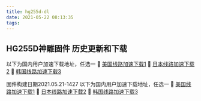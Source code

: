 ```yaml
---
title: hg255d-dl
date: 2021-05-22 08:13:35
tags:
---
```


## HG255D神雕固件 历史更新和下载
<!-- more -->
以下为国内用户加速下载地址，任选一
🔗 [美国线路加速下载1](https://gh.con.sh/https://github.com/teasiu/hg255d/releases/download/2021.05.21-1211/openwrt-ramips-rt305x-hg255d-squashfs-sysupgrade.bin)
🔗 [日本线路加速下载2](https://download.fastgit.org/teasiu/hg255d/releases/download/2021.05.21-1211/openwrt-ramips-rt305x-hg255d-squashfs-sysupgrade.bin)
🔗 [韩国线路加速下载3](https://ghproxy.com/https://github.com/teasiu/hg255d/releases/download/2021.05.21-1211/openwrt-ramips-rt305x-hg255d-squashfs-sysupgrade.bin)

固件构建日期2021.05.21-1427
以下为国内用户加速下载地址，任选一
🔗 [美国线路加速下载1](https://gh.con.sh/https://github.com/teasiu/hg255d/releases/download/2021.05.21-1427/openwrt-ramips-rt305x-hg255d-squashfs-sysupgrade.bin)
🔗 [日本线路加速下载2](https://download.fastgit.org/teasiu/hg255d/releases/download/2021.05.21-1427/openwrt-ramips-rt305x-hg255d-squashfs-sysupgrade.bin)
🔗 [韩国线路加速下载3](https://ghproxy.com/https://github.com/teasiu/hg255d/releases/download/2021.05.21-1427/openwrt-ramips-rt305x-hg255d-squashfs-sysupgrade.bin)
